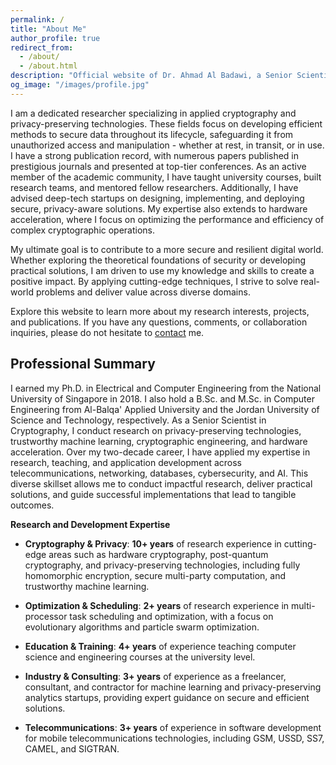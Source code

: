 ```yaml
---
permalink: /
title: "About Me"
author_profile: true
redirect_from:
  - /about/
  - /about.html
description: "Official website of Dr. Ahmad Al Badawi, a Senior Scientist in Cryptography. Explore his research in privacy-preserving technologies, publications, and professional background."
og_image: "/images/profile.jpg"
---
```


I am a dedicated researcher specializing in applied cryptography and privacy-preserving technologies. These fields focus on developing efficient methods to secure data throughout its lifecycle, safeguarding it from unauthorized access and manipulation - whether at rest, in transit, or in use. I have a strong publication record, with numerous papers published in prestigious journals and presented at top-tier conferences. As an active member of the academic community, I have taught university courses, built research teams, and mentored fellow researchers. Additionally, I have advised deep-tech startups on designing, implementing, and deploying secure, privacy-aware solutions. My expertise also extends to hardware acceleration, where I focus on optimizing the performance and efficiency of complex cryptographic operations.

My ultimate goal is to contribute to a more secure and resilient digital world. Whether exploring the theoretical foundations of security or developing practical solutions, I am driven to use my knowledge and skills to create a positive impact. By applying cutting-edge techniques, I strive to solve real-world problems and deliver value across diverse domains.

Explore this website to learn more about my research interests, projects, and publications. If you have any questions, comments, or collaboration inquiries, please do not hesitate to [contact](https://ahmadalbadawi.com/contact/) me.

## Professional Summary

I earned my Ph.D. in Electrical and Computer Engineering from the National University of Singapore in 2018. I also hold a B.Sc. and M.Sc. in Computer Engineering from Al-Balqa' Applied University and the Jordan University of Science and Technology, respectively. As a Senior Scientist in Cryptography, I conduct research on privacy-preserving technologies, trustworthy machine learning, cryptographic engineering, and hardware acceleration. Over my two-decade career, I have applied my expertise in research, teaching, and application development across telecommunications, networking, databases, cybersecurity, and AI. This diverse skillset allows me to conduct impactful research, deliver practical solutions, and guide successful implementations that lead to tangible outcomes.

**Research and Development Expertise**

- **Cryptography & Privacy**: **10+ years** of research experience in cutting-edge areas such as hardware cryptography, post-quantum cryptography, and privacy-preserving technologies, including fully homomorphic encryption, secure multi-party computation, and trustworthy machine learning.

- **Optimization & Scheduling**: **2+ years** of research experience in multi-processor task scheduling and optimization, with a focus on evolutionary algorithms and particle swarm optimization.

- **Education & Training**: **4+ years** of experience teaching computer science and engineering courses at the university level.

- **Industry & Consulting**: **3+ years** of experience as a freelancer, consultant, and contractor for machine learning and privacy-preserving analytics startups, providing expert guidance on secure and efficient solutions.

- **Telecommunications**: **3+ years** of experience in software development for mobile telecommunications technologies, including GSM, USSD, SS7, CAMEL, and SIGTRAN.
